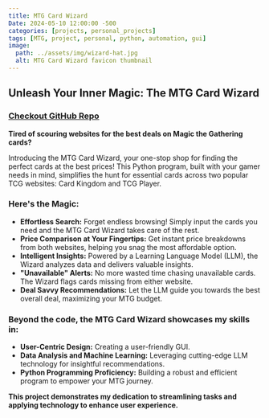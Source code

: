 ```yaml
---
title: MTG Card Wizard
Date: 2024-05-10 12:00:00 -500
categories: [projects, personal_projects]
tags: [MTG, project, personal, python, automation, gui]
image:
  path: ../assets/img/wizard-hat.jpg
  alt: MTG Card Wizard favicon thumbnail
---
```



## Unleash Your Inner Magic: The MTG Card Wizard

### [Checkout GitHub Repo](https://github.com/GoldenCoqui/mtg_card_wizard)


**Tired of scouring websites for the best deals on Magic the Gathering cards?** 

Introducing the MTG Card Wizard, your one-stop shop for finding the perfect cards at the best prices! This Python program, built with your gamer needs in mind, simplifies the hunt for essential cards across two popular TCG websites: Card Kingdom and TCG Player.

### Here's the Magic:

* **Effortless Search:** Forget endless browsing! Simply input the cards you need and the MTG Card Wizard takes care of the rest.
* **Price Comparison at Your Fingertips:** Get instant price breakdowns from both websites, helping you snag the most affordable option.
* **Intelligent Insights:** Powered by a Learning Language Model (LLM), the Wizard analyzes data and delivers valuable insights.
* **"Unavailable" Alerts:** No more wasted time chasing unavailable cards. The Wizard flags cards missing from either website.
* **Deal Savvy Recommendations:** Let the LLM guide you towards the best overall deal, maximizing your MTG budget.

### Beyond the code, the MTG Card Wizard showcases my skills in:

* **User-Centric Design:** Creating a user-friendly GUI.
* **Data Analysis and Machine Learning:** Leveraging cutting-edge LLM technology for insightful recommendations.
* **Python Programming Proficiency:** Building a robust and efficient program to empower your MTG journey.

**This project demonstrates my dedication to streamlining tasks and applying technology to enhance user experience.**

